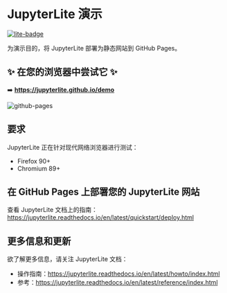 # JupyterLite 演示

[![lite-badge](https://jupyterlite.rtfd.io/en/latest/_static/badge.svg)](https://jupyterlite.github.io/demo)

为演示目的，将 JupyterLite 部署为静态网站到 GitHub Pages。

## ✨ 在您的浏览器中尝试它 ✨

➡️ **https://jupyterlite.github.io/demo**

![github-pages](https://user-images.githubusercontent.com/591645/120649478-18258400-c47d-11eb-80e5-185e52ff2702.gif)

## 要求

JupyterLite 正在针对现代网络浏览器进行测试：

- Firefox 90+
- Chromium 89+

## 在 GitHub Pages 上部署您的 JupyterLite 网站

查看 JupyterLite 文档上的指南：https://jupyterlite.readthedocs.io/en/latest/quickstart/deploy.html

## 更多信息和更新

欲了解更多信息，请关注 JupyterLite 文档：

- 操作指南：https://jupyterlite.readthedocs.io/en/latest/howto/index.html
- 参考：https://jupyterlite.readthedocs.io/en/latest/reference/index.html